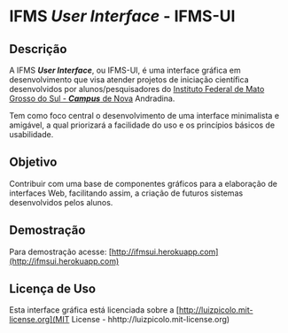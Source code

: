# IFMS ***User Interface***  - IFMS-UI

## Descrição

A IFMS ***User Interface***, ou IFMS-UI, é uma interface gráfica em desenvolvimento que visa atender projetos de 
iniciação científica desenvolvidos por alunos/pesquisadores do [Instituto Federal de Mato Grosso do Sul - ***Campus*** de Nova](http://www,ifms.edu.br) 
Andradina. 

Tem como foco central o desenvolvimento de uma interface minimalista e amigável, a qual priorizará a facilidade do uso e os princípios básicos de usabilidade.

## Objetivo

Contribuir com uma base de componentes gráficos para a elaboração de interfaces Web, facilitando assim, a criação 
de futuros sistemas desenvolvidos pelos alunos.

## Demostração

Para demostração acesse:
[http://ifmsui.herokuapp.com](http://ifmsui.herokuapp.com)

## Licença de Uso
Esta interface gráfica está licenciada sobre a [http://luizpicolo.mit-license.org](MIT License - hhttp://luizpicolo.mit-license.org)

